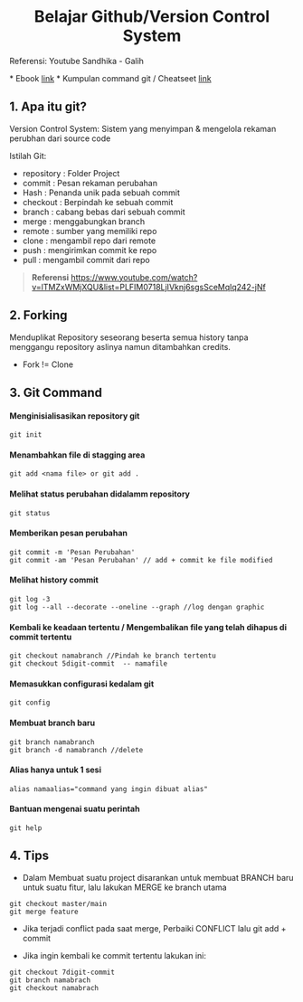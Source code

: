 
<h1 align="center">
  Belajar Github/Version Control System
</h1>


<p>
 Referensi: Youtube Sandhika - Galih
</p>
* Ebook <a target="_blank" href="https://git-scm.com/book/en/v2">link</a> 
* Kumpulan command git / Cheatseet <a target="_blank" href="https://cs.fyi/guide/git-cheatsheet">link</a> 



## 1. Apa itu git?

Version Control System: 
Sistem yang menyimpan & mengelola rekaman perubhan dari source code

Istilah Git:
* repository : Folder Project
* commit : Pesan rekaman perubahan
* Hash : Penanda unik pada sebuah commit
* checkout : Berpindah ke sebuah commit
* branch : cabang bebas dari sebuah commit
* merge : menggabungkan branch
* remote : sumber yang memiliki repo
* clone : mengambil repo dari remote
* push : mengirimkan commit ke repo
* pull : mengambil commit dari repo

> **Referensi**
> https://www.youtube.com/watch?v=lTMZxWMjXQU&list=PLFIM0718LjIVknj6sgsSceMqlq242-jNf

## 2. Forking

Menduplikat Repository seseorang beserta semua history tanpa menggangu repository aslinya namun ditambahkan credits.
- Fork != Clone

## 3. Git Command


<h4 font="bold" >Menginisialisasikan repository git</h4>

```
git init
```

<h4 font="bold">Menambahkan file di stagging area</h4>

```
git add <nama file> or git add .
```

<h4 font="bold">Melihat status perubahan didalamm repository</h4>

```
git status
```

<h4 font="bold">Memberikan pesan perubahan</h4>

```
git commit -m 'Pesan Perubahan'
git commit -am 'Pesan Perubahan' // add + commit ke file modified
```


<h4 font="bold">Melihat history commit</h4>

```
git log -3
git log --all --decorate --oneline --graph //log dengan graphic
```

<h4 font="bold">Kembali ke keadaan tertentu / Mengembalikan file yang telah dihapus di commit tertentu</h4>

```
git checkout namabranch //Pindah ke branch tertentu
git checkout 5digit-commit  -- namafile
```

<h4 font="bold">Memasukkan configurasi kedalam git</h4>

```
git config
```

<h4 font="bold">Membuat branch baru</h4>

```
git branch namabranch
git branch -d namabranch //delete
```

<h4 font="bold">Alias hanya untuk 1 sesi</h4>

```
alias namaalias="command yang ingin dibuat alias"
```

<h4 font="bold">Bantuan mengenai suatu perintah</h4>

```
git help
```

## 4. Tips

- Dalam Membuat suatu project disarankan untuk membuat BRANCH baru untuk suatu fitur, lalu lakukan MERGE ke branch utama
```
git checkout master/main
git merge feature
```

- Jika terjadi conflict pada saat merge, Perbaiki CONFLICT lalu git add + commit

- Jika ingin kembali ke commit tertentu lakukan ini: 
```
git checkout 7digit-commit 
git branch namabrach
git checkout namabrach
```


